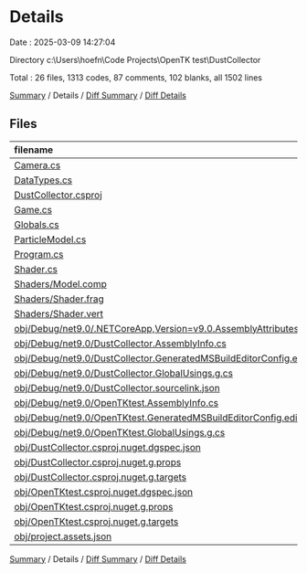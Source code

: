 # Details

Date : 2025-03-09 14:27:04

Directory c:\\Users\\hoefn\\Code Projects\\OpenTK test\\DustCollector

Total : 26 files,  1313 codes, 87 comments, 102 blanks, all 1502 lines

[Summary](results.md) / Details / [Diff Summary](diff.md) / [Diff Details](diff-details.md)

## Files
| filename | language | code | comment | blank | total |
| :--- | :--- | ---: | ---: | ---: | ---: |
| [Camera.cs](/Camera.cs) | C# | 54 | 0 | 10 | 64 |
| [DataTypes.cs](/DataTypes.cs) | C# | 56 | 0 | 1 | 57 |
| [DustCollector.csproj](/DustCollector.csproj) | XML | 12 | 0 | 2 | 14 |
| [Game.cs](/Game.cs) | C# | 96 | 34 | 25 | 155 |
| [Globals.cs](/Globals.cs) | C# | 7 | 0 | 1 | 8 |
| [ParticleModel.cs](/ParticleModel.cs) | C# | 119 | 0 | 12 | 131 |
| [Program.cs](/Program.cs) | C# | 11 | 0 | 1 | 12 |
| [Shader.cs](/Shader.cs) | C# | 175 | 9 | 23 | 207 |
| [Shaders/Model.comp](/Shaders/Model.comp) | GLSL | 16 | 23 | 3 | 42 |
| [Shaders/Shader.frag](/Shaders/Shader.frag) | GLSL | 8 | 0 | 2 | 10 |
| [Shaders/Shader.vert](/Shaders/Shader.vert) | GLSL | 15 | 0 | 7 | 22 |
| [obj/Debug/net9.0/.NETCoreApp,Version=v9.0.AssemblyAttributes.cs](/obj/Debug/net9.0/.NETCoreApp,Version=v9.0.AssemblyAttributes.cs) | C# | 3 | 1 | 1 | 5 |
| [obj/Debug/net9.0/DustCollector.AssemblyInfo.cs](/obj/Debug/net9.0/DustCollector.AssemblyInfo.cs) | C# | 9 | 9 | 5 | 23 |
| [obj/Debug/net9.0/DustCollector.GeneratedMSBuildEditorConfig.editorconfig](/obj/Debug/net9.0/DustCollector.GeneratedMSBuildEditorConfig.editorconfig) | Properties | 15 | 0 | 1 | 16 |
| [obj/Debug/net9.0/DustCollector.GlobalUsings.g.cs](/obj/Debug/net9.0/DustCollector.GlobalUsings.g.cs) | C# | 7 | 1 | 1 | 9 |
| [obj/Debug/net9.0/DustCollector.sourcelink.json](/obj/Debug/net9.0/DustCollector.sourcelink.json) | JSON | 1 | 0 | 0 | 1 |
| [obj/Debug/net9.0/OpenTKtest.AssemblyInfo.cs](/obj/Debug/net9.0/OpenTKtest.AssemblyInfo.cs) | C# | 9 | 9 | 5 | 23 |
| [obj/Debug/net9.0/OpenTKtest.GeneratedMSBuildEditorConfig.editorconfig](/obj/Debug/net9.0/OpenTKtest.GeneratedMSBuildEditorConfig.editorconfig) | Properties | 15 | 0 | 1 | 16 |
| [obj/Debug/net9.0/OpenTKtest.GlobalUsings.g.cs](/obj/Debug/net9.0/OpenTKtest.GlobalUsings.g.cs) | C# | 7 | 1 | 1 | 9 |
| [obj/DustCollector.csproj.nuget.dgspec.json](/obj/DustCollector.csproj.nuget.dgspec.json) | JSON | 73 | 0 | 0 | 73 |
| [obj/DustCollector.csproj.nuget.g.props](/obj/DustCollector.csproj.nuget.g.props) | XML | 15 | 0 | 0 | 15 |
| [obj/DustCollector.csproj.nuget.g.targets](/obj/DustCollector.csproj.nuget.g.targets) | XML | 2 | 0 | 0 | 2 |
| [obj/OpenTKtest.csproj.nuget.dgspec.json](/obj/OpenTKtest.csproj.nuget.dgspec.json) | JSON | 73 | 0 | 0 | 73 |
| [obj/OpenTKtest.csproj.nuget.g.props](/obj/OpenTKtest.csproj.nuget.g.props) | XML | 15 | 0 | 0 | 15 |
| [obj/OpenTKtest.csproj.nuget.g.targets](/obj/OpenTKtest.csproj.nuget.g.targets) | XML | 2 | 0 | 0 | 2 |
| [obj/project.assets.json](/obj/project.assets.json) | JSON | 498 | 0 | 0 | 498 |

[Summary](results.md) / Details / [Diff Summary](diff.md) / [Diff Details](diff-details.md)